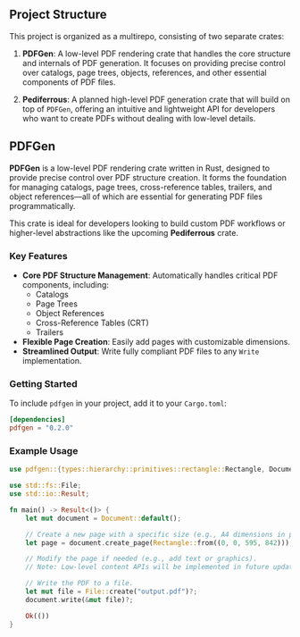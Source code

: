 ## Project Structure

This project is organized as a multirepo, consisting of two separate crates:

1. **PDFGen**: A low-level PDF rendering crate that handles the core structure and internals of PDF generation. It focuses on providing precise control over catalogs, page trees, objects, references, and other essential components of PDF files.

2. **Pediferrous**: A planned high-level PDF generation crate that will build on top of `PDFGen`, offering an intuitive and lightweight API for developers who want to create PDFs without dealing with low-level details.


## PDFGen

**PDFGen** is a low-level PDF rendering crate written in Rust, designed to provide precise control over PDF structure creation. It forms the foundation for managing catalogs, page trees, cross-reference tables, trailers, and object references—all of which are essential for generating PDF files programmatically.

This crate is ideal for developers looking to build custom PDF workflows or higher-level abstractions like the upcoming **Pediferrous** crate.

### Key Features

- **Core PDF Structure Management**: Automatically handles critical PDF components, including:
  - Catalogs
  - Page Trees
  - Object References
  - Cross-Reference Tables (CRT)
  - Trailers
- **Flexible Page Creation**: Easily add pages with customizable dimensions.
- **Streamlined Output**: Write fully compliant PDF files to any `Write` implementation.

### Getting Started

To include `pdfgen` in your project, add it to your `Cargo.toml`:

```toml
[dependencies]
pdfgen = "0.2.0"
```

### Example Usage
```rust
use pdfgen::{types::hierarchy::primitives::rectangle::Rectangle, Document};

use std::fs::File;
use std::io::Result;

fn main() -> Result<()> {
    let mut document = Document::default();

    // Create a new page with a specific size (e.g., A4 dimensions in points).
    let page = document.create_page(Rectangle::from((0, 0, 595, 842)));

    // Modify the page if needed (e.g., add text or graphics).
    // Note: Low-level content APIs will be implemented in future updates.

    // Write the PDF to a file.
    let mut file = File::create("output.pdf")?;
    document.write(&mut file)?;

    Ok(())
}
```

